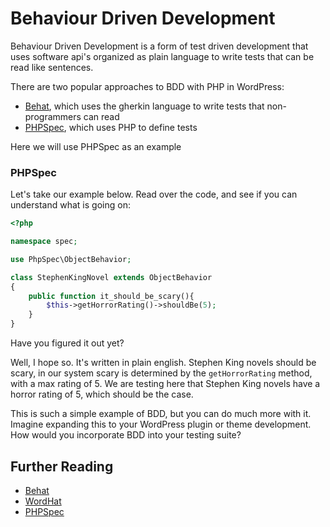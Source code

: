 # Behaviour Driven Development

Behaviour Driven Development is a form of test driven development that uses software api's organized as plain language to write tests that can be read like sentences.

There are two popular approaches to BDD with PHP in WordPress:

 * [Behat](https://behat.org/en/latest/#), which uses the gherkin language to write tests that non-programmers can read
 * [PHPSpec](http://www.phpspec.net/en/stable/), which uses PHP to define tests
 
Here we will use PHPSpec as an example
 
### PHPSpec 

Let's take our example below. Read over the code, and see if you can understand what is going on:

```php
<?php

namespace spec;

use PhpSpec\ObjectBehavior;

class StephenKingNovel extends ObjectBehavior
{
    public function it_should_be_scary(){
        $this->getHorrorRating()->shouldBe(5);
    }
}
```

Have you figured it out yet?

Well, I hope so. It's written in plain english. Stephen King novels should be scary, in our system scary is determined by the `getHorrorRating` method, with a max rating of 5. We are testing here that Stephen King novels have a horror rating of 5, which should be the case.

This is such a simple example of BDD, but you can do much more with it. Imagine expanding this to your WordPress plugin or theme development. How would you incorporate BDD into your testing suite?

## Further Reading

* [Behat](https://behat.org/en/latest/#)
* [WordHat](https://wordhat.info/)
* [PHPSpec](http://phpspec.net/)
